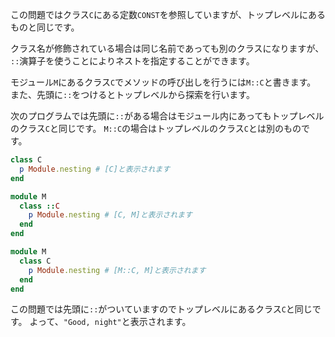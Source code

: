 この問題ではクラス`C`にある定数`CONST`を参照していますが、トップレベルにあるものと同じです。

クラス名が修飾されている場合は同じ名前であっても別のクラスになりますが、
`::`演算子を使うことによりネストを指定することができます。

モジュール`M`にあるクラス`C`でメソッドの呼び出しを行うには`M::C`と書きます。
また、先頭に`::`をつけるとトップレベルから探索を行います。

次のプログラムでは先頭に`::`がある場合はモジュール内にあってもトップレベルのクラス`C`と同じです。
`M::C`の場合はトップレベルのクラス`C`とは別のものです。

```ruby
class C
  p Module.nesting # [C]と表示されます
end

module M
  class ::C
    p Module.nesting # [C, M]と表示されます
  end
end

module M
  class C
    p Module.nesting # [M::C, M]と表示されます
  end
end
```

この問題では先頭に`::`がついていますのでトップレベルにあるクラス`C`と同じです。
よって、`"Good, night"`と表示されます。
